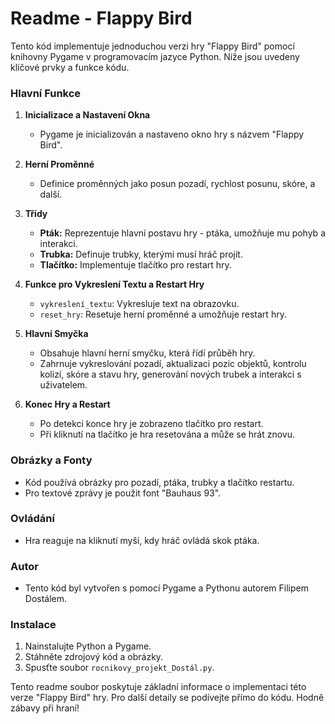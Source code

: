 # Readme - Flappy Bird

Tento kód implementuje jednoduchou verzi hry "Flappy Bird" pomocí knihovny Pygame v programovacím jazyce Python. Níže jsou uvedeny klíčové prvky a funkce kódu.

### Hlavní Funkce

1. **Inicializace a Nastavení Okna**
    - Pygame je inicializován a nastaveno okno hry s názvem "Flappy Bird".
    
2. **Herní Proměnné**
    - Definice proměnných jako posun pozadí, rychlost posunu, skóre, a další.
    
3. **Třídy**
    - **Pták:** Reprezentuje hlavní postavu hry - ptáka, umožňuje mu pohyb a interakci.
    - **Trubka:** Definuje trubky, kterými musí hráč projít. 
    - **Tlačítko:** Implementuje tlačítko pro restart hry.

4. **Funkce pro Vykreslení Textu a Restart Hry**
    - `vykreslení_textu`: Vykresluje text na obrazovku.
    - `reset_hry`: Resetuje herní proměnné a umožňuje restart hry.

5. **Hlavní Smyčka**
    - Obsahuje hlavní herní smyčku, která řídí průběh hry.
    - Zahrnuje vykreslování pozadí, aktualizaci pozic objektů, kontrolu kolizí, skóre a stavu hry, generování nových trubek a interakci s uživatelem.

6. **Konec Hry a Restart**
    - Po detekci konce hry je zobrazeno tlačítko pro restart.
    - Při kliknutí na tlačítko je hra resetována a může se hrát znovu.

### Obrázky a Fonty
- Kód používá obrázky pro pozadí, ptáka, trubky a tlačítko restartu.
- Pro textové zprávy je použit font "Bauhaus 93".

### Ovládání
- Hra reaguje na kliknutí myší, kdy hráč ovládá skok ptáka.

### Autor
- Tento kód byl vytvořen s pomocí Pygame a Pythonu autorem Filipem Dostálem.

### Instalace
1. Nainstalujte Python a Pygame.
2. Stáhněte zdrojový kód a obrázky.
3. Spusťte soubor `rocnikovy_projekt_Dostál.py`.

Tento readme soubor poskytuje základní informace o implementaci této verze "Flappy Bird" hry. Pro další detaily se podívejte přímo do kódu. Hodně zábavy při hraní!
